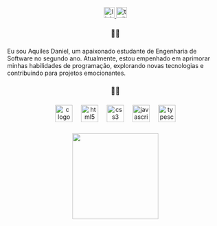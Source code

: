 <div align="center">
  <a href="https://www.linkedin.com/in/adriles/" target="_blank">
    <img src="https://img.shields.io/static/v1?message=LinkedIn&logo=linkedin&label=&color=0077B5&logoColor=white&labelColor=&style=for-the-badge" height="25" alt="linkedin logo"  />
  </a>
  <a href="https://www.twitch.tv/adriles_" target="_blank">
    <img src="https://img.shields.io/static/v1?message=Twitch&logo=twitch&label=&color=9146FF&logoColor=white&labelColor=&style=for-the-badge" height="25" alt="twitch logo"  />
  </a>
</div>

###

<h3 align="center">👩‍💻</h3>

###

<p align="left">Eu sou Aquiles Daniel, um apaixonado estudante de Engenharia de Software no segundo ano. Atualmente, estou empenhado em aprimorar minhas habilidades de programação, explorando novas tecnologias e contribuindo para projetos emocionantes.</p>

###

<h3 align="center">🐱‍👤</h3>

###

<div align="center">
  <img src="https://cdn.jsdelivr.net/gh/devicons/devicon/icons/c/c-original.svg" height="40" alt="c logo"  />
  <img width="12" />
  <img src="https://cdn.jsdelivr.net/gh/devicons/devicon/icons/html5/html5-original.svg" height="40" alt="html5 logo"  />
  <img width="12" />
  <img src="https://cdn.jsdelivr.net/gh/devicons/devicon/icons/css3/css3-original.svg" height="40" alt="css3 logo"  />
  <img width="12" />
  <img src="https://cdn.jsdelivr.net/gh/devicons/devicon/icons/javascript/javascript-original.svg" height="40" alt="javascript logo"  />
  <img width="12" />
  <img src="https://cdn.jsdelivr.net/gh/devicons/devicon/icons/typescript/typescript-original.svg" height="40" alt="typescript logo"  />
</div>

###

<div align="center">
  <img height="200" src="https://i.pinimg.com/originals/4f/2a/c1/4f2ac1566b1bec845510c944bfd554d5.gif"  />
</div>

###
